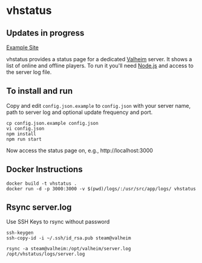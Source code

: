 # vhstatus
## Updates in progress
[Example Site](https://friendos.xyz)

vhstatus provides a status page for a dedicated [Valheim](http://valheimgame.com) server.
It shows a list of online and offline players. To run it you'll need [Node.js](https://nodejs.org/en/) and access to the server log file.

## To install and run

Copy and edit `config.json.example` to `config.json` with your server name, path to server log and optional update frequency and port.


```
cp config.json.example config.json
vi config.json
npm install
npm run start
```

Now access the status page on, e.g., http://localhost:3000

## Docker Instructions
```
docker build -t vhstatus .
docker run -d -p 3000:3000 -v $(pwd)/logs/:/usr/src/app/logs/ vhstatus
```

## Rsync server.log
Use SSH Keys to rsync without password
```
ssh-keygen
ssh-copy-id -i ~/.ssh/id_rsa.pub steam@valheim

rsync -a steam@valheim:/opt/valheim/server.log /opt/vhstatus/logs/server.log
```

